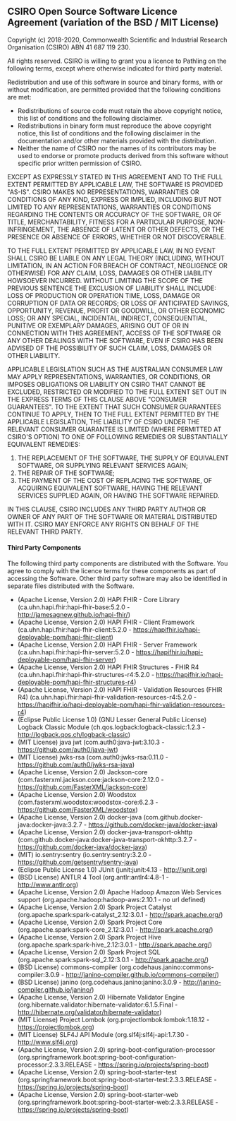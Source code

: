## CSIRO Open Source Software Licence Agreement (variation of the BSD / MIT License)

Copyright (c) 2018-2020, Commonwealth Scientific and Industrial Research
Organisation (CSIRO) ABN 41 687 119 230.

All rights reserved. CSIRO is willing to grant you a licence to Pathling on the
following terms, except where otherwise indicated for third party material.

Redistribution and use of this software in source and binary forms, with or
without modification, are permitted provided that the following conditions are
met:

* Redistributions of source code must retain the above copyright notice, this
list of conditions and the following disclaimer.
* Redistributions in binary form must reproduce the above copyright notice, this
list of conditions and the following disclaimer in the documentation and/or
other materials provided with the distribution.
* Neither the name of CSIRO nor the names of its contributors may be used to
endorse or promote products derived from this software without specific prior
written permission of CSIRO.

EXCEPT AS EXPRESSLY STATED IN THIS AGREEMENT AND TO THE FULL EXTENT PERMITTED BY
APPLICABLE LAW, THE SOFTWARE IS PROVIDED "AS-IS". CSIRO MAKES NO
REPRESENTATIONS, WARRANTIES OR CONDITIONS OF ANY KIND, EXPRESS OR IMPLIED,
INCLUDING BUT NOT LIMITED TO ANY REPRESENTATIONS, WARRANTIES OR CONDITIONS
REGARDING THE CONTENTS OR ACCURACY OF THE SOFTWARE, OR OF TITLE,
MERCHANTABILITY, FITNESS FOR A PARTICULAR PURPOSE, NON-INFRINGEMENT, THE ABSENCE
OF LATENT OR OTHER DEFECTS, OR THE PRESENCE OR ABSENCE OF ERRORS, WHETHER OR NOT
DISCOVERABLE.

TO THE FULL EXTENT PERMITTED BY APPLICABLE LAW, IN NO EVENT SHALL CSIRO BE
LIABLE ON ANY LEGAL THEORY (INCLUDING, WITHOUT LIMITATION, IN AN ACTION FOR
BREACH OF CONTRACT, NEGLIGENCE OR OTHERWISE) FOR ANY CLAIM, LOSS, DAMAGES OR
OTHER LIABILITY HOWSOEVER INCURRED.  WITHOUT LIMITING THE SCOPE OF THE PREVIOUS
SENTENCE THE EXCLUSION OF LIABILITY SHALL INCLUDE: LOSS OF PRODUCTION OR
OPERATION TIME, LOSS, DAMAGE OR CORRUPTION OF DATA OR RECORDS; OR LOSS OF
ANTICIPATED SAVINGS, OPPORTUNITY, REVENUE, PROFIT OR GOODWILL, OR OTHER ECONOMIC
LOSS; OR ANY SPECIAL, INCIDENTAL, INDIRECT, CONSEQUENTIAL, PUNITIVE OR EXEMPLARY
DAMAGES, ARISING OUT OF OR IN CONNECTION WITH THIS AGREEMENT, ACCESS OF THE
SOFTWARE OR ANY OTHER DEALINGS WITH THE SOFTWARE, EVEN IF CSIRO HAS BEEN ADVISED
OF THE POSSIBILITY OF SUCH CLAIM, LOSS, DAMAGES OR OTHER LIABILITY.

APPLICABLE LEGISLATION SUCH AS THE AUSTRALIAN CONSUMER LAW MAY APPLY
REPRESENTATIONS, WARRANTIES, OR CONDITIONS, OR IMPOSES OBLIGATIONS OR LIABILITY
ON CSIRO THAT CANNOT BE EXCLUDED, RESTRICTED OR MODIFIED TO THE FULL EXTENT SET
OUT IN THE EXPRESS TERMS OF THIS CLAUSE ABOVE "CONSUMER GUARANTEES".  TO THE
EXTENT THAT SUCH CONSUMER GUARANTEES CONTINUE TO APPLY, THEN TO THE FULL EXTENT
PERMITTED BY THE APPLICABLE LEGISLATION, THE LIABILITY OF CSIRO UNDER THE
RELEVANT CONSUMER GUARANTEE IS LIMITED (WHERE PERMITTED AT CSIRO'S OPTION) TO
ONE OF FOLLOWING REMEDIES OR SUBSTANTIALLY EQUIVALENT REMEDIES:

1. THE REPLACEMENT OF THE SOFTWARE, THE SUPPLY OF EQUIVALENT SOFTWARE, OR
   SUPPLYING RELEVANT SERVICES AGAIN;
2. THE REPAIR OF THE SOFTWARE;
3. THE PAYMENT OF THE COST OF REPLACING THE SOFTWARE, OF ACQUIRING EQUIVALENT
   SOFTWARE, HAVING THE RELEVANT SERVICES SUPPLIED AGAIN, OR HAVING THE SOFTWARE
   REPAIRED.

IN THIS CLAUSE, CSIRO INCLUDES ANY THIRD PARTY AUTHOR OR OWNER OF ANY PART OF
THE SOFTWARE OR MATERIAL DISTRIBUTED WITH IT.  CSIRO MAY ENFORCE ANY RIGHTS ON
BEHALF OF THE RELEVANT THIRD PARTY.


#### Third Party Components

The following third party components are distributed with the Software. You
agree to comply with the licence terms for these components as part of
accessing the Software. Other third party software may also be identified in
separate files distributed with the Software.

* (Apache License, Version 2.0) HAPI FHIR - Core Library (ca.uhn.hapi.fhir:hapi-fhir-base:5.2.0 - http://jamesagnew.github.io/hapi-fhir/)
* (Apache License, Version 2.0) HAPI FHIR - Client Framework (ca.uhn.hapi.fhir:hapi-fhir-client:5.2.0 - https://hapifhir.io/hapi-deployable-pom/hapi-fhir-client)
* (Apache License, Version 2.0) HAPI FHIR - Server Framework (ca.uhn.hapi.fhir:hapi-fhir-server:5.2.0 - https://hapifhir.io/hapi-deployable-pom/hapi-fhir-server)
* (Apache License, Version 2.0) HAPI FHIR Structures - FHIR R4 (ca.uhn.hapi.fhir:hapi-fhir-structures-r4:5.2.0 - https://hapifhir.io/hapi-deployable-pom/hapi-fhir-structures-r4)
* (Apache License, Version 2.0) HAPI FHIR - Validation Resources (FHIR R4) (ca.uhn.hapi.fhir:hapi-fhir-validation-resources-r4:5.2.0 - https://hapifhir.io/hapi-deployable-pom/hapi-fhir-validation-resources-r4)
* (Eclipse Public License 1.0) (GNU Lesser General Public License) Logback Classic Module (ch.qos.logback:logback-classic:1.2.3 - http://logback.qos.ch/logback-classic)
* (MIT License) java jwt (com.auth0:java-jwt:3.10.3 - https://github.com/auth0/java-jwt)
* (MIT License) jwks-rsa (com.auth0:jwks-rsa:0.11.0 - https://github.com/auth0/jwks-rsa-java)
* (Apache License, Version 2.0) Jackson-core (com.fasterxml.jackson.core:jackson-core:2.12.0 - https://github.com/FasterXML/jackson-core)
* (Apache License, Version 2.0) Woodstox (com.fasterxml.woodstox:woodstox-core:6.2.3 - https://github.com/FasterXML/woodstox)
* (Apache License, Version 2.0) docker-java (com.github.docker-java:docker-java:3.2.7 - https://github.com/docker-java/docker-java)
* (Apache License, Version 2.0) docker-java-transport-okhttp (com.github.docker-java:docker-java-transport-okhttp:3.2.7 - https://github.com/docker-java/docker-java)
* (MIT) io.sentry:sentry (io.sentry:sentry:3.2.0 - https://github.com/getsentry/sentry-java)
* (Eclipse Public License 1.0) JUnit (junit:junit:4.13 - http://junit.org)
* (BSD License) ANTLR 4 Tool (org.antlr:antlr4:4.8-1 - http://www.antlr.org)
* (Apache License, Version 2.0) Apache Hadoop Amazon Web Services support (org.apache.hadoop:hadoop-aws:2.10.1 - no url defined)
* (Apache License, Version 2.0) Spark Project Catalyst (org.apache.spark:spark-catalyst_2.12:3.0.1 - http://spark.apache.org/)
* (Apache License, Version 2.0) Spark Project Core (org.apache.spark:spark-core_2.12:3.0.1 - http://spark.apache.org/)
* (Apache License, Version 2.0) Spark Project Hive (org.apache.spark:spark-hive_2.12:3.0.1 - http://spark.apache.org/)
* (Apache License, Version 2.0) Spark Project SQL (org.apache.spark:spark-sql_2.12:3.0.1 - http://spark.apache.org/)
* (BSD License) commons-compiler (org.codehaus.janino:commons-compiler:3.0.9 - http://janino-compiler.github.io/commons-compiler/)
* (BSD License) janino (org.codehaus.janino:janino:3.0.9 - http://janino-compiler.github.io/janino/)
* (Apache License, Version 2.0) Hibernate Validator Engine (org.hibernate.validator:hibernate-validator:6.1.5.Final - http://hibernate.org/validator/hibernate-validator)
* (MIT License) Project Lombok (org.projectlombok:lombok:1.18.12 - https://projectlombok.org)
* (MIT License) SLF4J API Module (org.slf4j:slf4j-api:1.7.30 - http://www.slf4j.org)
* (Apache License, Version 2.0) spring-boot-configuration-processor (org.springframework.boot:spring-boot-configuration-processor:2.3.3.RELEASE - https://spring.io/projects/spring-boot)
* (Apache License, Version 2.0) spring-boot-starter-test (org.springframework.boot:spring-boot-starter-test:2.3.3.RELEASE - https://spring.io/projects/spring-boot)
* (Apache License, Version 2.0) spring-boot-starter-web (org.springframework.boot:spring-boot-starter-web:2.3.3.RELEASE - https://spring.io/projects/spring-boot)
